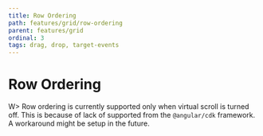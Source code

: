```yaml
---
title: Row Ordering
path: features/grid/row-ordering
parent: features/grid
ordinal: 3
tags: drag, drop, target-events
---
```

# Row Ordering

W> Row ordering is currently supported only when virtual scroll is turned off. This is because of lack of supported from the `@angular/cdk` framework.
A workaround might be setup in the future.

<div pbl-example-view="pbl-row-ordering-example"></div>
